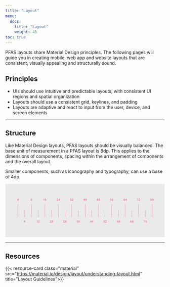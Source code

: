 ```yaml
---
title: "Layout"
menu:
  docs:
    title: "Layout"
    weight: 45
toc: true
---
```


PFAS layouts share Material Design principles. The following pages will guide you in creating mobile, web app and website layouts that are consistent, visually appealing and structurally sound.

## Principles

- UIs should use intuitive and predictable layouts, with consistent UI regions and spatial organization
- Layouts should use a consistent grid, keylines, and padding
- Layouts are adaptive and react to input from the user, device, and screen elements

---

## Structure

Like Material Design layouts, PFAS layouts should be visually balanced. The base unit of measurement in a PFAS layout is 8dp. This applies to the dimensions of components, spacing within the arrangement of components and the overall layout.

Smaller components, such as iconography and typography, can use a base of 4dp.

![8dp Base Unit](/img/layout/unit.png)

---

## Resources

{{< resource-card class="material" src="https://material.io/design/layout/understanding-layout.html" title="Layout Guidelines">}}